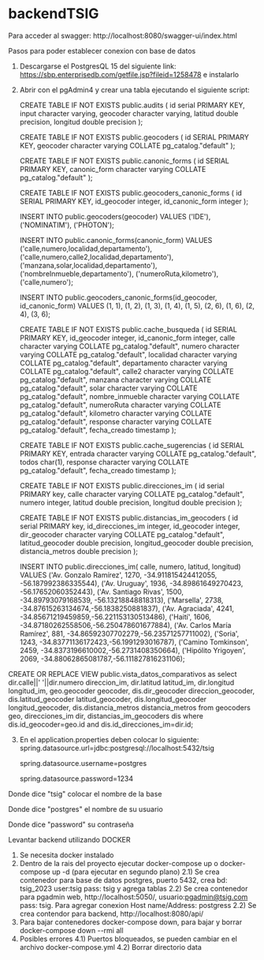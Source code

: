 # backendTSIG

Para acceder al swagger:
http://localhost:8080/swagger-ui/index.html

Pasos para poder establecer conexion con base de datos

1. Descargarse el PostgresQL 15 del siguiente link: https://sbp.enterprisedb.com/getfile.jsp?fileid=1258478 e instalarlo
2. Abrir con el pgAdmin4 y crear una tabla ejecutando el siguiente script:

   CREATE TABLE IF NOT EXISTS public.audits (
   id serial PRIMARY KEY,
   input character varying,
   geocoder character varying,
   latitud double precision,
   longitud double precision
   );

   CREATE TABLE IF NOT EXISTS public.geocoders (
   id SERIAL PRIMARY KEY,
   geocoder character varying COLLATE pg_catalog."default"
   );

   CREATE TABLE IF NOT EXISTS public.canonic_forms (
   id SERIAL PRIMARY KEY,
   canonic_form character varying COLLATE pg_catalog."default"
   );

   CREATE TABLE IF NOT EXISTS public.geocoders_canonic_forms (
   id SERIAL PRIMARY KEY,
   id_geocoder integer,
   id_canonic_form integer
   );

   INSERT INTO
   public.geocoders(geocoder)
   VALUES
   ('IDE'),
   ('NOMINATIM'),
   ('PHOTON');

   INSERT INTO
   public.canonic_forms(canonic_form)
   VALUES
   ('calle,numero,localidad,departamento'),
   ('calle,numero,calle2,localidad,departamento'),
   ('manzana,solar,localidad,departamento'),
   ('nombreInmueble,departamento'),
   ('numeroRuta,kilometro'),
   ('calle,numero');

   INSERT INTO
   public.geocoders_canonic_forms(id_geocoder, id_canonic_form)
   VALUES
   (1, 1),
   (1, 2),
   (1, 3),
   (1, 4),
   (1, 5),
   (2, 6),
   (1, 6),
   (2, 4),
   (3, 6);

   CREATE TABLE IF NOT EXISTS public.cache_busqueda (
   id SERIAL PRIMARY KEY,
   id_geocoder integer,
   id_canonic_form integer,
   calle character varying COLLATE pg_catalog."default",
   numero character varying COLLATE pg_catalog."default",
   localidad character varying COLLATE pg_catalog."default",
   departamento character varying COLLATE pg_catalog."default",
   calle2 character varying COLLATE pg_catalog."default",
   manzana character varying COLLATE pg_catalog."default",
   solar character varying COLLATE pg_catalog."default",
   nombre_inmueble character varying COLLATE pg_catalog."default",
   numeroRuta character varying COLLATE pg_catalog."default",
   kilometro character varying COLLATE pg_catalog."default",
   response character varying COLLATE pg_catalog."default",
   fecha_creado timestamp
   );

   CREATE TABLE IF NOT EXISTS public.cache_sugerencias (
   id SERIAL PRIMARY KEY,
   entrada character varying COLLATE pg_catalog."default",
   todos char(1),
   response character varying COLLATE pg_catalog."default",
   fecha_creado timestamp
   );

   CREATE TABLE IF NOT EXISTS public.direcciones_im
   (
      id serial PRIMARY key,
      calle character varying COLLATE pg_catalog."default",
      numero integer,
      latitud double precision,
      longitud double precision
   );

   CREATE TABLE IF NOT EXISTS public.distancias_im_geocoders
   (
      id serial PRIMARY key,
      id_direcciones_im integer,
      id_geocoder integer,
      dir_geocoder character varying COLLATE pg_catalog."default",
      latitud_geocoder double precision,
      longitud_geocoder double precision,
      distancia_metros double precision
   );

   INSERT INTO public.direcciones_im(
      calle, numero, latitud, longitud)
      VALUES 
      ('Av. Gonzalo Ramírez', 1270, -34.911815424412055, -56.187992386335544),
      ('Av. Uruguay', 1936, -34.89861649270423, -56.17652060352443),
      ('Av. Santiago Rivas', 1500, -34.89793079168539, -56.13218848818313),
      ('Marsella', 2738, -34.87615263134674,-56.1838250881837),
      ('Av. Agraciada', 4241, -34.85671219459859,-56.221153130513486),
      ('Haití', 1606, -34.87180262558506,-56.250478601677884),
      ('Av. Carlos María Ramírez', 881, -34.86592307702279,-56.23571257711002),
      ('Soria', 1243, -34.83771136172423,-56.1991293016787),
      ('Camino Tomkinson', 2459, -34.8373196610002,-56.2731408350664),
      ('Hipólito Yrigoyen', 2069, -34.88062865081787,-56.111827816231106);

CREATE OR REPLACE VIEW public.vista_datos_comparativos as
select dir.calle||' '||dir.numero direccion_im,
		dir.latitud latitud_im,
		dir.longitud longitud_im,
		geo.geocoder geocoder,
		dis.dir_geocoder direccion_geocoder,
		dis.latitud_geocoder latitud_geocoder,
		dis.longitud_geocoder longitud_geocoder,
		dis.distancia_metros distancia_metros 
from geocoders geo, direcciones_im dir, distancias_im_geocoders dis
where dis.id_geocoder=geo.id and dis.id_direcciones_im=dir.id;  

3. En el application.properties deben colocar lo siguiente:
   spring.datasource.url=jdbc:postgresql://localhost:5432/tsig

   spring.datasource.username=postgres

   spring.datasource.password=1234

Donde dice "tsig" colocar el nombre de la base

Donde dice "postgres" el nombre de su usuario

Donde dice "password" su contraseña

Levantar backend utilizando DOCKER

1.  Se necesita docker instalado
2.  Dentro de la rais del proyecto ejecutar docker-compose up o docker-compose up -d (para ejecutar en segundo plano)
    2.1) Se crea contenedor para base de datos postgres, puerto 5432, crea bd: tsig_2023 user:tsig pass: tsig y agrega tablas
    2.2) Se crea contenedor para pgadmin web, http://localhost:5050/, usuario:pgadmin@tsig.com pass: tsig. Para agregar conexion Host name/Address: postgress
    2.2) Se crea contendor para backend, http://localhost:8080/api/
3.  Para bajar contenedores docker-compose down, para bajar y borrar docker-compose down --rmi all
4.  Posibles errores
    4.1) Puertos bloqueados, se pueden cambiar en el archivo docker-compose.yml
    4.2) Borrar directorio data

